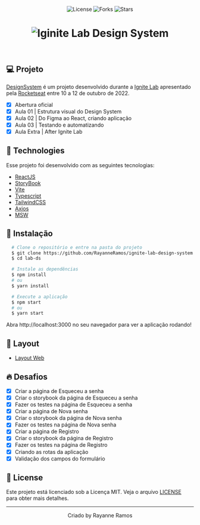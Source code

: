 <p  align='center'>
  <img src='https://img.shields.io/badge/license-MIT-%23835afd' alt='License' />
  <img src='https://img.shields.io/badge/forks-MIT-%23835afd' alt='Forks' />
  <img src='https://img.shields.io/badge/stars-MIT-%23835afd' alt='Stars' />
</p>

<h1 align='center'>
  <img src='https://user-images.githubusercontent.com/43352880/195912327-da286092-2192-4f50-ad97-3039cd6fd99c.png' alt='Iginite Lab Design System' />
</h1>

<br>

## 💻 Projeto
[DesignSystem](https://rayanneramos.github.io/ignite-lab-design-system/?path=/story/components-button--default) é um projeto desenvolvido durante a [Ignite Lab](https://lp.rocketseat.com.br/inscricao/ignite-lab) apresentado pela [Rocketseat](https://www.rocketseat.com.br/) entre 10 a 12 de outubro de 2022.

  - [x] Abertura oficial
  - [x] Aula 01 | Estrutura visual do Design System
  - [x] Aula 02 | Do Figma ao React, criando aplicação
  - [x] Aula 03 | Testando e automatizando
  - [x] Aula Extra | After Ignite Lab

## 🧪 Technologies

Esse projeto foi desenvolvido com as seguintes tecnologias:

  - [ReactJS](https://reactjs.org/)
  - [StoryBook](https://storybook.js.org/)
  - [Vite](https://vitejs.dev/)
  - [Typescript](https://www.typescriptlang.org/)
  - [TailwindCSS](https://tailwindcss.com/)
  - [Axios](https://axios-http.com/ptbr/docs/intro)
  - [MSW](https://github.com/itaditya/msw-storybook-addon)

## 🚀 Instalação

```bash
  # Clone o repositório e entre na pasta do projeto
  $ git clone https://github.com/RayanneRamos/ignite-lab-design-system.git
  $ cd lab-ds

  # Instale as dependências
  $ npm install
  # ou
  $ yarn install

  # Execute a aplicação
  $ npm start
  # ou 
  $ yarn start
```
  Abra http://localhost:3000 no seu navegador para ver a aplicação rodando!

## 🔖 Layout

  - [Layout Web](https://www.figma.com/file/iuKHBFJxkNAonSCw4DQNWZ/Ignite-Lab-Design-System?node-id=0%3A1)

## 🔥 Desafios

 - [x] Criar a página de Esqueceu a senha 
 - [x] Criar o storybook da página de Esqueceu a senha
 - [x] Fazer os testes na página de Esqueceu a senha
 - [x] Criar a página de Nova senha
 - [x] Criar o storybook da página de Nova senha
 - [x] Fazer os testes na página de Nova senha
 - [x] Criar a página de Registro
 - [x] Criar o storybook da página de Registro
 - [x] Fazer os testes na página de Registro
 - [x] Criando as rotas da aplicação
 - [x] Validação dos campos do formulário

## 📝 License

Este projeto está licenciado sob a Licença MIT. Veja o arquivo [LICENSE](LICENSE) para obter mais detalhes.

---

<p align='center'>Criado by Rayanne Ramos</p>